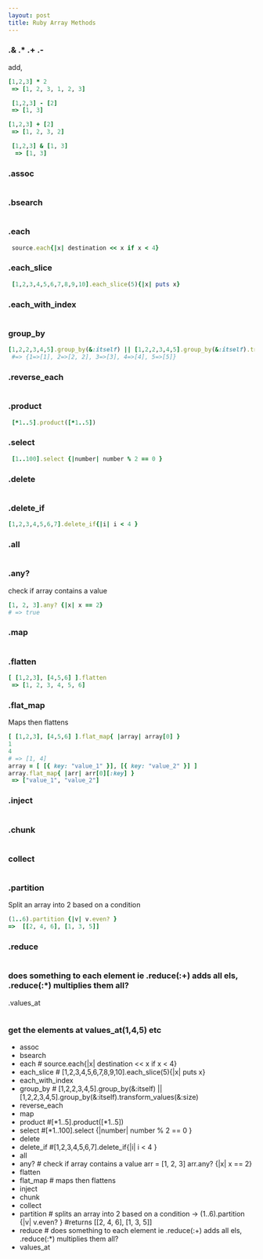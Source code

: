 ```yaml
---
layout: post
title: Ruby Array Methods
---
```



### .& .* .+ .-
add,
```ruby
[1,2,3] * 2
 => [1, 2, 3, 1, 2, 3]

 [1,2,3] - [2]
 => [1, 3]

[1,2,3] + [2]
 => [1, 2, 3, 2]

 [1,2,3] & [1, 3]
  => [1, 3]
  ```

### .assoc
```ruby

```

### .bsearch
```ruby

```
### .each
```ruby
 source.each{|x| destination << x if x < 4}
```
### .each_slice
```ruby
 [1,2,3,4,5,6,7,8,9,10].each_slice(5){|x| puts x}
```
### .each_with_index
```ruby

```
### group_by
```ruby
[1,2,2,3,4,5].group_by(&:itself) || [1,2,2,3,4,5].group_by(&:itself).transform_values(&:size)
 #=> {1=>[1], 2=>[2, 2], 3=>[3], 4=>[4], 5=>[5]}
```

### .reverse_each
```ruby

```

### .product
```ruby
 [*1..5].product([*1..5])
```
### .select
```ruby
 [1..100].select {|number| number % 2 == 0 }
```

### .delete
```ruby

```
### .delete_if
```ruby
[1,2,3,4,5,6,7].delete_if{|i| i < 4 }
```
### .all
```ruby

```
### .any?
check if array contains a value
```ruby
[1, 2, 3].any? {|x| x == 2}
# => true
```

### .map
```ruby

```

### .flatten
```ruby
[ [1,2,3], [4,5,6] ].flatten
 => [1, 2, 3, 4, 5, 6]
```

### .flat_map
Maps then flattens
```ruby
[ [1,2,3], [4,5,6] ].flat_map{ |array| array[0] }
1
4
# => [1, 4]
array = [ [{ key: "value_1" }], [{ key: "value_2" }] ]
array.flat_map{ |arr| arr[0][:key] }
 => ["value_1", "value_2"]
```

### .inject
```ruby

```
### .chunk
```ruby

```
### collect
```ruby

```
### .partition
Split an array into 2 based on a condition
```ruby
(1..6).partition {|v| v.even? }
=>  [[2, 4, 6], [1, 3, 5]]
```

### .reduce
```ruby

```
###  does something to each element ie .reduce(:+) adds all els, .reduce(:*) multiplies them all?
.values_at
```ruby

```
###  get the elements at values_at(1,4,5) etc



- assoc
- bsearch
- each                   # source.each{|x| destination << x if x < 4}
- each_slice             # [1,2,3,4,5,6,7,8,9,10].each_slice(5){|x| puts x}
- each_with_index
- group_by              # [1,2,2,3,4,5].group_by(&:itself) || [1,2,2,3,4,5].group_by(&:itself).transform_values(&:size)
- reverse_each
- map
- product                #[*1..5].product([*1..5])
- select                 #[*1..100].select {|number| number % 2 == 0 }
- delete
- delete_if              #[1,2,3,4,5,6,7].delete_if{|i| i < 4 }
- all
- any?                  # check if array contains a value arr = [1, 2, 3]  arr.any? {|x| x == 2}
- flatten
- flat_map              # maps then flattens
- inject
- chunk
- collect
- partition             # splits an array into 2 based on a condition -> (1..6).partition {|v| v.even? }  #returns  [[2, 4, 6], [1, 3, 5]]
- reduce                # does something to each element ie .reduce(:+) adds all els, .reduce(:*) multiplies them all?
- values_at
